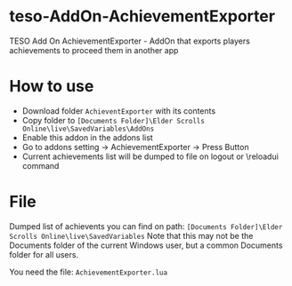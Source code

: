 # teso-AddOn-AchievementExporter
TESO Add On AchievementExporter - AddOn that exports players achievements to proceed them in another app

# How to use
- Download folder ```AchieventExporter``` with its contents
- Copy folder to ```[Documents Folder]\Elder Scrolls Online\live\SavedVariables\AddOns```
- Enable this addon in the addons list
- Go to addons setting -> AchievementExporter -> Press Button
- Current achievements list will be dumped to file on logout or \reloadui command

# File
Dumped list of achievents you can find on path:
```[Documents Folder]\Elder Scrolls Online\live\SavedVariables```
Note that this may not be the Documents folder of the current Windows user, but a common Documents folder for all users.

You need the file: ```AchievementExporter.lua```

